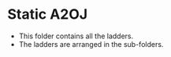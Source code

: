 # Static A2OJ 
* This folder contains all the ladders. 
* The ladders are arranged in the sub-folders.
